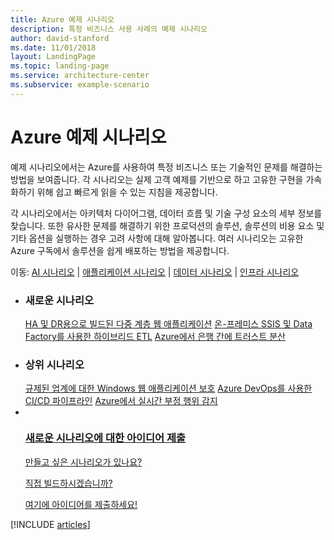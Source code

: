 ```yaml
---
title: Azure 예제 시나리오
description: 특정 비즈니스 사용 사례의 예제 시나리오
author: david-stanford
ms.date: 11/01/2018
layout: LandingPage
ms.topic: landing-page
ms.service: architecture-center
ms.subservice: example-scenario
---
```


# <a name="azure-example-scenarios"></a>Azure 예제 시나리오

예제 시나리오에서는 Azure를 사용하여 특정 비즈니스 또는 기술적인 문제를 해결하는 방법을 보여줍니다. 각 시나리오는 실제 고객 예제를 기반으로 하고 고유한 구현을 가속화하기 위해 쉽고 빠르게 읽을 수 있는 지침을 제공합니다.

각 시나리오에서는 아키텍처 다이어그램, 데이터 흐름 및 기술 구성 요소의 세부 정보를 찾습니다. 또한 유사한 문제를 해결하기 위한 프로덕션의 솔루션, 솔루션의 비용 요소 및 기타 옵션을 실행하는 경우 고려 사항에 대해 알아봅니다. 여러 시나리오는 고유한 Azure 구독에서 솔루션을 쉽게 배포하는 방법을 제공합니다.

이동: [AI 시나리오](#ai-scenarios) | [애플리케이션 시나리오](#application-scenarios) | [데이터 시나리오](#data-scenarios) | [인프라 시나리오](#infrastructure-scenarios)

<ul class="panelContent cardsL">
    <li>
        <div class="cardSize">
            <div class="cardPadding">
                <div class="card">
                    <div class="cardText">
                        <h3>새로운 시나리오</h3>
                        <a class="barLink" href="/azure/architecture/example-scenario/infrastructure/multi-tier-app-disaster-recovery" data-linktype="absolute-path">HA 및 DR용으로 빌드된 다중 계층 웹 애플리케이션</a>
                        <a class="barLink" href="/azure/architecture/example-scenario/data/hybrid-etl-with-adf" data-linktype="absolute-path">온-프레미스 SSIS 및 Data Factory를 사용한 하이브리드 ETL</a>
                        <a class="barLink" href="/azure/architecture/example-scenario/apps/decentralized-trust" data-linktype="absolute-path">Azure에서 은행 간에 트러스트 분산</a>
                    </div>
                </div>
            </div>
        </div>
    </li>
    <li>
        <div class="cardSize">
            <div class="cardPadding">
                <div class="card">
                    <div class="cardText">
                        <h3>상위 시나리오</h3>
                        <a class="barLink" href="/azure/architecture/example-scenario/infrastructure/regulated-multitier-app" data-linktype="absolute-path">규제된 업계에 대한 Windows 웹 애플리케이션 보호</a>
                        <a class="barLink" href="/azure/architecture/example-scenario/apps/devops-dotnet-webapp" data-linktype="absolute-path">Azure DevOps를 사용한 CI/CD 파이프라인</a>
                        <a class="barLink" href="/azure/architecture/example-scenario/data/fraud-detection" data-linktype="absolute-path">Azure에서 실시간 부정 행위 감지</a>
                    </div>
                </div>
            </div>
        </div>
    </li>
    <li>
        <div class="cardSize">
            <div class="cardPadding">
                <div class="card">
                    <div class="cardText">
                        <a href="https://forms.office.com/Pages/ResponsePage.aspx?id=v4j5cvGGr0GRqy180BHbRy0ZnoKOXdVBqaBz653YPElUNjlNMEpPMDNSSU1aWEIxMFNFNlY2T0E3NC4u" data-linktype="external">
                            <div class="cardSize cardsF">
                                <div class="cardPadding">
                                    <div class="card">
                                        <div class="cardImageOuter">
                                            <div class="cardImage">
                                                <img src="https://docs.microsoft.com/en-us/media/common/i_feedback.svg" alt="" data-linktype="external">
                                            </div>
                                        </div>
                                        <div class="cardText">
                                            <h3 class="x-hidden-focus">새로운 시나리오에 대한 아이디어 제출</h3>
                                            <p>만들고 싶은 시나리오가 있나요?</p>
                                            <p>직접 빌드하시겠습니까?</p>
                                            <p>여기에 아이디어를 제출하세요!</p>
                                        </div>
                                    </div>
                                </div>
                            </div>
                        </a>
                    </div>
                </div>
            </div>
        </div>
    </li>
</ul>

[!INCLUDE [articles](../../includes/scenario_articles.md)]